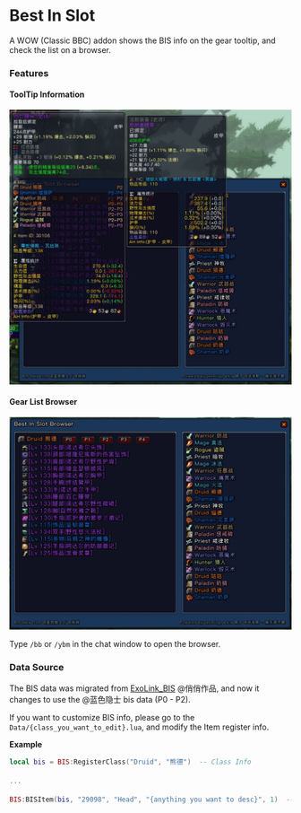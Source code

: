 # Best In Slot

A WOW (Classic BBC) addon shows the BIS info on the gear tooltip, and check the list on a browser.

### Features
#### ToolTip Information

![Tooltip](ReadmeAssets/screenshot_1.jpg)

#### Gear List Browser

![Browser](ReadmeAssets/screenshot_2.jpg)

Type `/bb` or `/ybm` in the chat window to open the browser.

### Data Source

The BIS data was migrated from [ExoLink_BIS](https://bbs.nga.cn/read.php?tid=27318411&rand=250) @俏俏作品, and now it changes to use the @蓝色隐士 bis data (P0 - P2).

If you want to customize BIS info, please go to the `Data/{class_you_want_to_edit}.lua`, and modify the Item register info.

**Example**
```lua
local bis = BIS:RegisterClass("Druid", "熊德")  -- Class Info

...

BIS:BISItem(bis, "29098", "Head", "{anything you want to desc}", 1)  -- Item info
```
